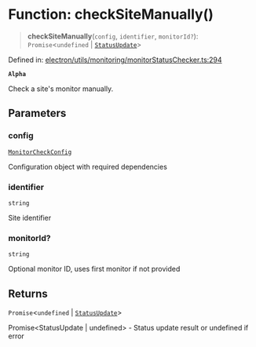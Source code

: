 # Function: checkSiteManually()

> **checkSiteManually**(`config`, `identifier`, `monitorId?`): `Promise`\<`undefined` \| [`StatusUpdate`](../../../../../shared/types/interfaces/StatusUpdate.md)\>

Defined in: [electron/utils/monitoring/monitorStatusChecker.ts:294](https://github.com/Nick2bad4u/Uptime-Watcher/blob/3cce0c3b352c8390536ca3c7399ece50a05faf18/electron/utils/monitoring/monitorStatusChecker.ts#L294)

**`Alpha`**

Check a site's monitor manually.

## Parameters

### config

[`MonitorCheckConfig`](../interfaces/MonitorCheckConfig.md)

Configuration object with required dependencies

### identifier

`string`

Site identifier

### monitorId?

`string`

Optional monitor ID, uses first monitor if not provided

## Returns

`Promise`\<`undefined` \| [`StatusUpdate`](../../../../../shared/types/interfaces/StatusUpdate.md)\>

Promise\<StatusUpdate | undefined\> - Status update result or undefined if error
